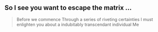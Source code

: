 ## So I see you want to escape the matrix ...

> Before we commence
> Through a series of riveting certainties 
> I must enlighten you about a indubitably transcendant individual 
> Me
